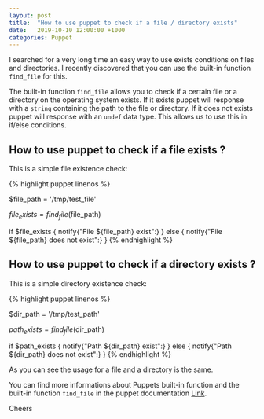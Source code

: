 ```yaml
---
layout: post
title:  "How to use puppet to check if a file / directory exists"
date:   2019-10-10 12:00:00 +1000
categories: Puppet
---
```


I searched for a very long time an easy way to use exists conditions on files and directories. I recently discovered that you can use the built-in function `find_file` for this.


<!--excerpts-->

The built-in function `find_file` allows you to check if a certain file or a directory on the operating system exists. If it exists puppet will response with a `string` containing the path to the file or directory. If it does not exists puppet will response with an `undef` data type. This allows us to use this in if/else conditions.

## How to use puppet to check if a file exists ?

This is a simple file existence check:

{% highlight puppet linenos %}

$file_path = '/tmp/test_file'

$file_exists = find_file($file_path)

if $file_exists  {
  notify{"File ${file_path} exist":}
} else {
  notify{"File ${file_path} does not exist":}
}
{% endhighlight %}

## How to use puppet to check if a directory exists ?

This is a simple directory existence check:

{% highlight puppet linenos %}

$dir_path = '/tmp/test_path'

$path_exists = find_file($dir_path)

if $path_exists  {
  notify{"Path ${dir_path} exist":}
} else {
  notify{"Path ${dir_path} does not exist":}
}
{% endhighlight %}

As you can see the usage for a file and a directory is the same.

You can find more informations about Puppets built-in function and the built-in function `find_file` in the puppet documentation [Link](https://puppet.com/docs/puppet/5.5/function.html).

Cheers
